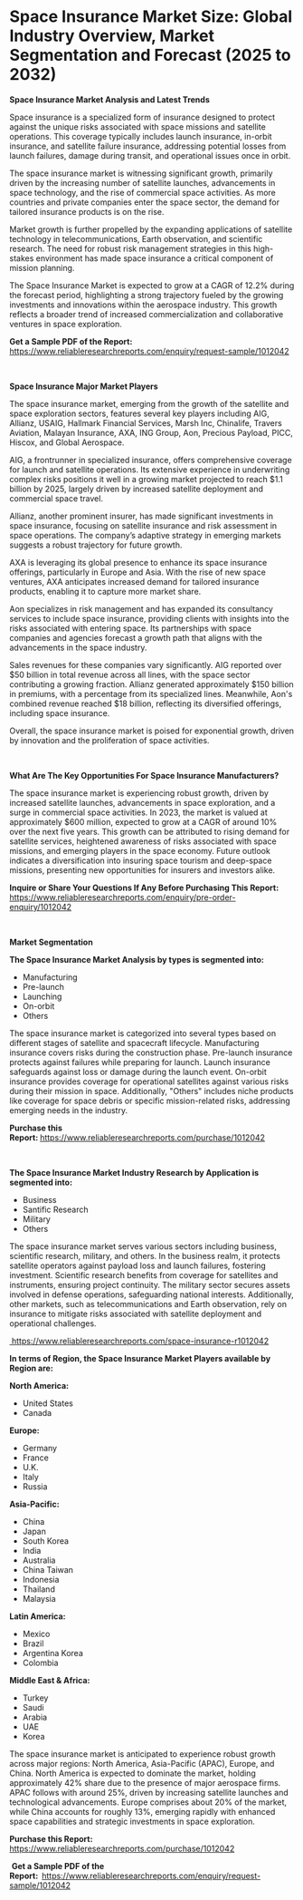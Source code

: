 <p><h1>Space Insurance Market Size: Global Industry Overview, Market Segmentation and Forecast (2025 to 2032)</h1></p><p><strong>Space Insurance Market Analysis and Latest Trends</strong></p>
<p><p>Space insurance is a specialized form of insurance designed to protect against the unique risks associated with space missions and satellite operations. This coverage typically includes launch insurance, in-orbit insurance, and satellite failure insurance, addressing potential losses from launch failures, damage during transit, and operational issues once in orbit. </p><p>The space insurance market is witnessing significant growth, primarily driven by the increasing number of satellite launches, advancements in space technology, and the rise of commercial space activities. As more countries and private companies enter the space sector, the demand for tailored insurance products is on the rise. </p><p>Market growth is further propelled by the expanding applications of satellite technology in telecommunications, Earth observation, and scientific research. The need for robust risk management strategies in this high-stakes environment has made space insurance a critical component of mission planning. </p><p>The Space Insurance Market is expected to grow at a CAGR of 12.2% during the forecast period, highlighting a strong trajectory fueled by the growing investments and innovations within the aerospace industry. This growth reflects a broader trend of increased commercialization and collaborative ventures in space exploration.</p></p>
<p><strong>Get a Sample PDF of the Report:&nbsp;</strong> <a href="https://www.reliableresearchreports.com/enquiry/request-sample/1012042?utm_campaign=3572&utm_medium=2&utm_source=Github&utm_content=ia&utm_term=17042025&utm_id=space-insurance">https://www.reliableresearchreports.com/enquiry/request-sample/1012042</a></p>
<p>&nbsp;</p>
<p><strong>Space Insurance Major Market Players</strong></p>
<p><p>The space insurance market, emerging from the growth of the satellite and space exploration sectors, features several key players including AIG, Allianz, USAIG, Hallmark Financial Services, Marsh Inc, Chinalife, Travers Aviation, Malayan Insurance, AXA, ING Group, Aon, Precious Payload, PICC, Hiscox, and Global Aerospace.</p><p>AIG, a frontrunner in specialized insurance, offers comprehensive coverage for launch and satellite operations. Its extensive experience in underwriting complex risks positions it well in a growing market projected to reach $1.1 billion by 2025, largely driven by increased satellite deployment and commercial space travel.</p><p>Allianz, another prominent insurer, has made significant investments in space insurance, focusing on satellite insurance and risk assessment in space operations. The company’s adaptive strategy in emerging markets suggests a robust trajectory for future growth.</p><p>AXA is leveraging its global presence to enhance its space insurance offerings, particularly in Europe and Asia. With the rise of new space ventures, AXA anticipates increased demand for tailored insurance products, enabling it to capture more market share.</p><p>Aon specializes in risk management and has expanded its consultancy services to include space insurance, providing clients with insights into the risks associated with entering space. Its partnerships with space companies and agencies forecast a growth path that aligns with the advancements in the space industry.</p><p>Sales revenues for these companies vary significantly. AIG reported over $50 billion in total revenue across all lines, with the space sector contributing a growing fraction. Allianz generated approximately $150 billion in premiums, with a percentage from its specialized lines. Meanwhile, Aon's combined revenue reached $18 billion, reflecting its diversified offerings, including space insurance.</p><p>Overall, the space insurance market is poised for exponential growth, driven by innovation and the proliferation of space activities.</p></p>
<p>&nbsp;</p>
<p><strong>What Are The Key Opportunities For Space Insurance Manufacturers?</strong></p>
<p><p>The space insurance market is experiencing robust growth, driven by increased satellite launches, advancements in space exploration, and a surge in commercial space activities. In 2023, the market is valued at approximately $600 million, expected to grow at a CAGR of around 10% over the next five years. This growth can be attributed to rising demand for satellite services, heightened awareness of risks associated with space missions, and emerging players in the space economy. Future outlook indicates a diversification into insuring space tourism and deep-space missions, presenting new opportunities for insurers and investors alike.</p></p>
<p><strong>Inquire or Share Your Questions If Any Before Purchasing This Report:</strong> <a href="https://www.reliableresearchreports.com/enquiry/pre-order-enquiry/1012042?utm_campaign=3572&utm_medium=2&utm_source=Github&utm_content=ia&utm_term=17042025&utm_id=space-insurance">https://www.reliableresearchreports.com/enquiry/pre-order-enquiry/1012042</a></p>
<p>&nbsp;</p>
<p><strong>Market Segmentation</strong></p>
<p><strong>The Space Insurance Market Analysis by types is segmented into:</strong></p>
<p><ul><li>Manufacturing</li><li>Pre-launch</li><li>Launching</li><li>On-orbit</li><li>Others</li></ul></p>
<p><p>The space insurance market is categorized into several types based on different stages of satellite and spacecraft lifecycle. Manufacturing insurance covers risks during the construction phase. Pre-launch insurance protects against failures while preparing for launch. Launch insurance safeguards against loss or damage during the launch event. On-orbit insurance provides coverage for operational satellites against various risks during their mission in space. Additionally, "Others" includes niche products like coverage for space debris or specific mission-related risks, addressing emerging needs in the industry.</p></p>
<p><strong>Purchase this Report:&nbsp;</strong><a href="https://www.reliableresearchreports.com/purchase/1012042?utm_campaign=3572&utm_medium=2&utm_source=Github&utm_content=ia&utm_term=17042025&utm_id=space-insurance">https://www.reliableresearchreports.com/purchase/1012042</a></p>
<p>&nbsp;</p>
<p><strong>The Space Insurance Market Industry Research by Application is segmented into:</strong></p>
<p><ul><li>Business</li><li>Santific Research</li><li>Military</li><li>Others</li></ul></p>
<p><p>The space insurance market serves various sectors including business, scientific research, military, and others. In the business realm, it protects satellite operators against payload loss and launch failures, fostering investment. Scientific research benefits from coverage for satellites and instruments, ensuring project continuity. The military sector secures assets involved in defense operations, safeguarding national interests. Additionally, other markets, such as telecommunications and Earth observation, rely on insurance to mitigate risks associated with satellite deployment and operational challenges.</p></p>
<p><a href="https://www.reliableresearchreports.com/space-insurance-r1012042?utm_campaign=3572&utm_medium=2&utm_source=Github&utm_content=ia&utm_term=17042025&utm_id=space-insurance">&nbsp;https://www.reliableresearchreports.com/space-insurance-r1012042</a></p>
<p><strong>In terms of Region, the Space Insurance Market Players available by Region are:</strong></p>
<p>
    <p> <strong> North America: </strong>
        <ul>
            <li>United States</li>
            <li>Canada</li>
        </ul>
        </p> 
    <p> <strong> Europe: </strong>
        <ul>
            <li>Germany</li>
            <li>France</li>
            <li>U.K.</li>
            <li>Italy</li>
            <li>Russia</li>
        </ul>
        </p> 
    <p> <strong> Asia-Pacific: </strong>
        <ul>
            <li>China</li>
            <li>Japan</li>
            <li>South Korea</li>
            <li>India</li>
            <li>Australia</li>
            <li>China Taiwan</li>
            <li>Indonesia</li>
            <li>Thailand</li>
            <li>Malaysia</li>
        </ul>
        </p> 
    <p> <strong> Latin America: </strong>
        <ul>
            <li>Mexico</li>
            <li>Brazil</li>
            <li>Argentina Korea</li>
            <li>Colombia</li>
        </ul>
        </p> 
    <p> <strong> Middle East & Africa: </strong>
        <ul>
            <li>Turkey</li>
            <li>Saudi</li>
            <li>Arabia</li>
            <li>UAE</li>
            <li>Korea</li>
        </ul>
    </p>
    </p>
<p><p>The space insurance market is anticipated to experience robust growth across major regions: North America, Asia-Pacific (APAC), Europe, and China. North America is expected to dominate the market, holding approximately 42% share due to the presence of major aerospace firms. APAC follows with around 25%, driven by increasing satellite launches and technological advancements. Europe comprises about 20% of the market, while China accounts for roughly 13%, emerging rapidly with enhanced space capabilities and strategic investments in space exploration.</p></p>
<p><strong>Purchase this Report: </strong><a href="https://www.reliableresearchreports.com/purchase/1012042?utm_campaign=3572&utm_medium=2&utm_source=Github&utm_content=ia&utm_term=17042025&utm_id=space-insurance">https://www.reliableresearchreports.com/purchase/1012042</a></p>
<p>&nbsp;<strong>Get a Sample PDF of the Report:&nbsp;&nbsp;</strong><a href="https://www.reliableresearchreports.com/enquiry/request-sample/1012042?utm_campaign=3572&utm_medium=2&utm_source=Github&utm_content=ia&utm_term=17042025&utm_id=space-insurance">https://www.reliableresearchreports.com/enquiry/request-sample/1012042</a></p>
<p><strong></strong></p>
<p><p></p><p></p><p></p></p>